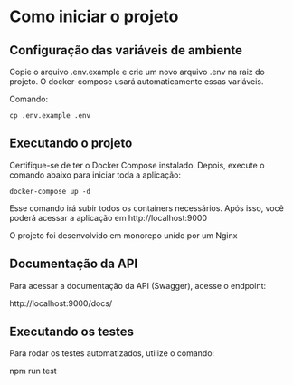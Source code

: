 # Como iniciar o projeto

## Configuração das variáveis de ambiente

Copie o arquivo .env.example e crie um novo arquivo .env na raiz do projeto. O docker-compose usará automaticamente essas variáveis.

Comando:
```
cp .env.example .env
```

## Executando o projeto

Certifique-se de ter o Docker Compose instalado. Depois, execute o comando abaixo para iniciar toda a aplicação:

```
docker-compose up -d
```

Esse comando irá subir todos os containers necessários. Após isso, você poderá acessar a aplicação em http://localhost:9000

O projeto foi desenvolvido em monorepo unido por um Nginx

## Documentação da API

Para acessar a documentação da API (Swagger), acesse o endpoint:

http://localhost:9000/docs/

## Executando os testes

Para rodar os testes automatizados, utilize o comando:

npm run test